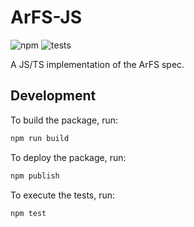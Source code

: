 # ArFS-JS

![npm](https://img.shields.io/npm/v/arfs)
![tests](https://github.com/CDDelta/arfs-js/workflows/tests/badge.svg)

A JS/TS implementation of the ArFS spec.

## Development

To build the package, run:

```bash
npm run build
```

To deploy the package, run:

```bash
npm publish
```

To execute the tests, run:

```bash
npm test
```
